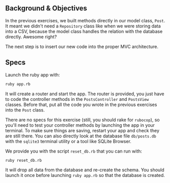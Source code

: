 ## Background & Objectives

In the previous exercises, we built methods directly in our
model class, `Post`. It meant we didn't need a `Repository` class like
when we were storing data into a CSV, because the model class handles
the relation with the database directly. Awesome right?

The next step is to insert our new code into the proper MVC architecture.

## Specs

Launch the ruby app with:

```bash
ruby app.rb
```

It will create a router and start the app. The router is provided,
you just have to code the controller methods in the `PostsController` and `PostsView` classes.
Before that, put all the code you wrote in the previous exercises into the
`Post` class.

There are no specs for this exercise (still, you should rake for `rubocop`),
so you'll need to test your controller methods by launching the app in your terminal.
To make sure things are saving, restart your app and check they are still there. You can also directly look
at the database file `db/posts.db` with the `sqlite3` terminal utility or
a tool like SQLite Browser.

We provide you with the script `reset_db.rb` that you can run with:

```bash
ruby reset_db.rb
```

It will drop all data from the database and re-create the schema. You should launch
it once before launching `ruby app.rb` so that the database is created.
